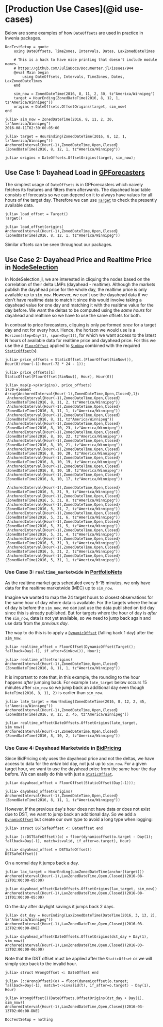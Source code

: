 # [Production Use Cases](@id use-cases)

Below are some examples of how `DateOffsets` are used in practice in Invenia packages.

```@meta
DocTestSetup = quote
    using DateOffsets, TimeZones, Intervals, Dates, LaxZonedDateTimes

    # This is a hack to have nice printing that doesn't include module names.
    # https://github.com/JuliaDocs/Documenter.jl/issues/944
    @eval Main begin
        using DateOffsets, Intervals, TimeZones, Dates, LaxZonedDateTimes
    end

    sim_now = ZonedDateTime(2016, 8, 11, 2, 30, tz"America/Winnipeg")
    target = HourEnding(ZonedDateTime(2016, 8, 12, 1, tz"America/Winnipeg"))
    origins = DateOffsets.OffsetOrigins(target, sim_now)
end
```

```jldoctest
julia> sim_now = ZonedDateTime(2016, 8, 11, 2, 30, tz"America/Winnipeg")
2016-08-11T02:30:00-05:00

julia> target = HourEnding(ZonedDateTime(2016, 8, 12, 1, tz"America/Winnipeg"))
AnchoredInterval{Hour(-1),ZonedDateTime,Open,Closed}(ZonedDateTime(2016, 8, 12, 1, tz"America/Winnipeg"))

julia> origins = DateOffsets.OffsetOrigins(target, sim_now);

```
## Use Case 1: Dayahead Load in [GPForecasters](https://invenia.pages.invenia.ca/GPForecasters.jl/)

The simplest usage of `DateOffsets` is in GPForecasters which naively fetches its features and filters them afterwards.
The dayahead load table consists of forecasts so we can depend on it to always have values for all hours of the target day.
Therefore we can use [`Target`](@ref) to check the presently available data.

```jldoctest
julia> load_offset = Target()
Target()

julia> load_offset(origins)
AnchoredInterval{Hour(-1),ZonedDateTime,Open,Closed}(ZonedDateTime(2016, 8, 12, 1, tz"America/Winnipeg"))
```

Similar offsets can be seen throughout our packages.

## Use Case 2: Dayahead Price and Realtime Price in [NodeSelection](https://invenia.pages.invenia.ca/NodeSelection.jl/)

In NodeSelection.jl, we are interested in cliquing the nodes based on the correlation of their delta LMPs (dayahead - realtime).
Although the markets publish the dayahead price for the whole day, the realtime price is only available up to `sim_now`.
However, we can't use the dayahead data if we don't have realtime data to match it since this would involve taking a dayahead value for one day and matching it with the realtime value for the day before.
We want the deltas to be computed using the _same hours_ for dayahead and realtime so we have to use the same offsets for both.

In contrast to price forecasters, cliquing is only performed _once_ for a target day and not for every hour.
Hence, the horizon we would use is a `Horizon(step=Day(1), span=Day(1))`, for which we want access to the latest N hours of available data for realtime price and dayahead price.
For this we use the a [`FloorOffset`](@ref) applied to [`SimNow`](@ref) combined with the required [`StaticOffset`](@ref)(s).

```jldoctest
julia> price_offsets = StaticOffset.(FloorOffset(SimNow()), Hour(0):Hour(-1):Hour(-72 * 24 - 1));

julia> price_offsets[1]
StaticOffset(FloorOffset(SimNow(), Hour), Hour(0))

julia> map(p->p(origins), price_offsets)
1730-element Array{AnchoredInterval{Hour(-1),ZonedDateTime,Open,Closed},1}:
 AnchoredInterval{Hour(-1),ZonedDateTime,Open,Closed}(ZonedDateTime(2016, 8, 11, 2, tz"America/Winnipeg"))
 AnchoredInterval{Hour(-1),ZonedDateTime,Open,Closed}(ZonedDateTime(2016, 8, 11, 1, tz"America/Winnipeg"))
 AnchoredInterval{Hour(-1),ZonedDateTime,Open,Closed}(ZonedDateTime(2016, 8, 11, tz"America/Winnipeg"))
 AnchoredInterval{Hour(-1),ZonedDateTime,Open,Closed}(ZonedDateTime(2016, 8, 10, 23, tz"America/Winnipeg"))
 AnchoredInterval{Hour(-1),ZonedDateTime,Open,Closed}(ZonedDateTime(2016, 8, 10, 22, tz"America/Winnipeg"))
 AnchoredInterval{Hour(-1),ZonedDateTime,Open,Closed}(ZonedDateTime(2016, 8, 10, 21, tz"America/Winnipeg"))
 AnchoredInterval{Hour(-1),ZonedDateTime,Open,Closed}(ZonedDateTime(2016, 8, 10, 20, tz"America/Winnipeg"))
 AnchoredInterval{Hour(-1),ZonedDateTime,Open,Closed}(ZonedDateTime(2016, 8, 10, 19, tz"America/Winnipeg"))
 AnchoredInterval{Hour(-1),ZonedDateTime,Open,Closed}(ZonedDateTime(2016, 8, 10, 18, tz"America/Winnipeg"))
 AnchoredInterval{Hour(-1),ZonedDateTime,Open,Closed}(ZonedDateTime(2016, 8, 10, 17, tz"America/Winnipeg"))
 ⋮
 AnchoredInterval{Hour(-1),ZonedDateTime,Open,Closed}(ZonedDateTime(2016, 5, 31, 9, tz"America/Winnipeg"))
 AnchoredInterval{Hour(-1),ZonedDateTime,Open,Closed}(ZonedDateTime(2016, 5, 31, 8, tz"America/Winnipeg"))
 AnchoredInterval{Hour(-1),ZonedDateTime,Open,Closed}(ZonedDateTime(2016, 5, 31, 7, tz"America/Winnipeg"))
 AnchoredInterval{Hour(-1),ZonedDateTime,Open,Closed}(ZonedDateTime(2016, 5, 31, 6, tz"America/Winnipeg"))
 AnchoredInterval{Hour(-1),ZonedDateTime,Open,Closed}(ZonedDateTime(2016, 5, 31, 5, tz"America/Winnipeg"))
 AnchoredInterval{Hour(-1),ZonedDateTime,Open,Closed}(ZonedDateTime(2016, 5, 31, 4, tz"America/Winnipeg"))
 AnchoredInterval{Hour(-1),ZonedDateTime,Open,Closed}(ZonedDateTime(2016, 5, 31, 3, tz"America/Winnipeg"))
 AnchoredInterval{Hour(-1),ZonedDateTime,Open,Closed}(ZonedDateTime(2016, 5, 31, 2, tz"America/Winnipeg"))
 AnchoredInterval{Hour(-1),ZonedDateTime,Open,Closed}(ZonedDateTime(2016, 5, 31, 1, tz"America/Winnipeg"))
```

### Use Case 3: `realtime_marketwide` in [PortfolioNets](https://invenia.pages.invenia.ca/PortfolioNets.jl/)

As the realtime market gets scheduled every 5-15 minutes, we only have data for the realtime marketwide (MEC) up to `sim_now`.

Imagine we wanted to map the 24 target hours to closest observations for the same hour of day where data is available.
For the targets where the hour of day is before the `sim_now`, we can just use the data published on bid day since this is already published.
But for targets where the hour of day is _after_ the `sim_now`, data is not yet available, so we need to jump back again and use data from the _previous day_.

The way to do this is to apply a [`DynamicOffset`](@ref) (falling back 1 day) after the `sim_now`.

```jldoctest pn
julia> realtime_offset = FloorOffset(DynamicOffset(Target(); fallback=Day(-1), if_after=SimNow()), Hour);

julia> realtime_offset(origins)
AnchoredInterval{Hour(-1),ZonedDateTime,Open,Closed}(ZonedDateTime(2016, 8, 11, 1, tz"America/Winnipeg"))
```

It is important to note that, in this example, the rounding to the hour happens _after_ jumping back.
For example `late_target` below occurs 15 minutes after `sim_now` so we jump back an additional day even though `DateTime(2016, 8, 11, 2)` is earlier than `sim_now`.

```jldoctest pn
julia> late_target = HourEnding(ZonedDateTime(2016, 8, 12, 2, 45, tz"America/Winnipeg"))
AnchoredInterval{Hour(-1),ZonedDateTime,Open,Closed}(ZonedDateTime(2016, 8, 12, 2, 45, tz"America/Winnipeg"))

julia> realtime_offset(DateOffsets.OffsetOrigins(late_target, sim_now))
AnchoredInterval{Hour(-1),ZonedDateTime,Open,Closed}(ZonedDateTime(2016, 8, 10, 2, tz"America/Winnipeg"))
```

### Use Case 4: Dayahead Marketwide in [BidPricing](https://invenia.pages.invenia.ca/BidPricing.jl/)

Since BidPricing only uses the dayahead price and not the deltas, we have access to data for the _entire_ bid day, not just up to `sim_now`.
For a given target hour, we want to use the dayahead price from the same hour the day before. We can easily do this with just a [`StaticOffset`](@ref).

```jldoctest
julia> dayahead_offset = FloorOffset(StaticOffset(Day(-1)));

julia> dayahead_offset(origins)
AnchoredInterval{Hour(-1),ZonedDateTime,Open,Closed}(ZonedDateTime(2016, 8, 11, 1, tz"America/Winnipeg"))
```

However, if the previous day's hour does not have data or does not exist due to DST, we want to jump back an additional day.
So we add a [`DynamicOffset`](@ref) but create our own type to avoid a long type when logging:

```jldoctest bidpricing
julia> struct DSTSafeOffset <: DateOffset end

julia> (::DSTSafeOffset)(o) = floor(dynamicoffset(o.target - Day(1); fallback=Day(-1), match=isvalid, if_after=o.target), Hour)

julia> dayahead_offset = DSTSafeOffset()
DSTSafeOffset()
```
On a normal day it jumps back a day.

```jldoctest bidpricing
julia> lax_target = HourEnding(LaxZonedDateTime(anchor(target)))
AnchoredInterval{Hour(-1),LaxZonedDateTime,Open,Closed}(2016-08-12T01:00:00-05:00)

julia> dayahead_offset(DateOffsets.OffsetOrigins(lax_target, sim_now))
AnchoredInterval{Hour(-1),LaxZonedDateTime,Open,Closed}(2016-08-11T01:00:00-05:00)
```

On the day after daylight savings it jumps back 2 days.

```jldoctest bidpricing
julia> dst_day = HourEnding(LaxZonedDateTime(DateTime(2016, 3, 13, 2), tz"America/Winnipeg"))
AnchoredInterval{Hour(-1),LaxZonedDateTime,Open,Closed}(2016-03-13T02:00:00-DNE)

julia> dayahead_offset(DateOffsets.OffsetOrigins(dst_day + Day(1), sim_now))
AnchoredInterval{Hour(-1),LaxZonedDateTime,Open,Closed}(2016-03-12T02:00:00-06:00)
```

Note that the DST offset must be applied after the `StaticOffset` or we will simply step back to the invalid hour.

```jldoctest bidpricing
julia> struct WrongOffset <: DateOffset end

julia> (::WrongOffset)(o) = floor(dynamicoffset(o.target; fallback=Day(-1), match=t->isvalid(t), if_after=o.target) - Day(1), Hour)

julia> WrongOffset()(DateOffsets.OffsetOrigins(dst_day + Day(1), sim_now))
AnchoredInterval{Hour(-1),LaxZonedDateTime,Open,Closed}(2016-03-13T02:00:00-DNE)
```

```@meta
DocTestSetup = nothing
```
